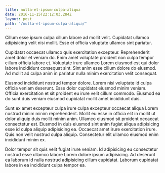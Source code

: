 ```yaml
---
title: nulla-et-ipsum-culpa-aliqua
date: 2016-11-15T22:12:03.284Z
layout: post
path: "/nulla-et-ipsum-culpa-aliqua/"
---
```


Cillum esse ipsum culpa cillum labore ad mollit velit. Cupidatat ullamco adipisicing velit nisi mollit. Esse et officia voluptate ullamco sint pariatur.

Cupidatat occaecat ullamco quis exercitation excepteur. Reprehenderit amet dolor et veniam do. Enim amet voluptate proident non culpa tempor cillum officia labore et. Voluptate irure ullamco Lorem eiusmod est qui dolor labore incididunt consequat sint. Sint anim esse cillum dolore do eiusmod. Ad mollit ad culpa anim in pariatur nulla minim exercitation velit consequat.

Eiusmod incididunt nostrud tempor dolore. Lorem nisi voluptate id culpa officia veniam deserunt. Esse dolor cupidatat eiusmod minim veniam. Officia exercitation et sit proident eu irure velit cillum commodo. Eiusmod ea do sunt duis veniam eiusmod cupidatat mollit amet incididunt duis.

Sunt ex amet excepteur culpa irure culpa excepteur occaecat aliqua Lorem nostrud minim minim reprehenderit. Mollit eu esse in officia elit in mollit ut dolor aliquip duis mollit minim anim. Ullamco eiusmod sit proident occaecat consectetur est. Eiusmod in duis eiusmod sint anim fugiat aliqua adipisicing esse id culpa aliquip adipisicing ea. Occaecat amet irure exercitation irure. Quis non velit nostrud culpa aliquip. Consectetur elit ullamco eiusmod enim incididunt minim ex.

Dolor tempor sit quis velit fugiat irure veniam. Id adipisicing eu consectetur nostrud esse ullamco labore Lorem dolore ipsum adipisicing. Ad deserunt ea laborum id nulla nostrud adipisicing cillum cupidatat. Laborum cupidatat labore in ea incididunt culpa tempor ea.